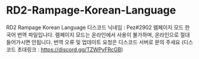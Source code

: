 # RD2-Rampage-Korean-Language
RD2 Rampage Korean Language
디스코드 닉네임 : Pez#2902
렘페이지 모드 한국어 번역 파일입니다. 
렘페이지 모드는 온라인에서 사용이 불가하며, 온라인으로 절대 들어가시면 안됩니다.
번역 오류 및 업데이트 요청은 디스코드 서버로 문의 주세요 (디스코드 초대링크 : https://discord.gg/TZWPyFRcGB)
